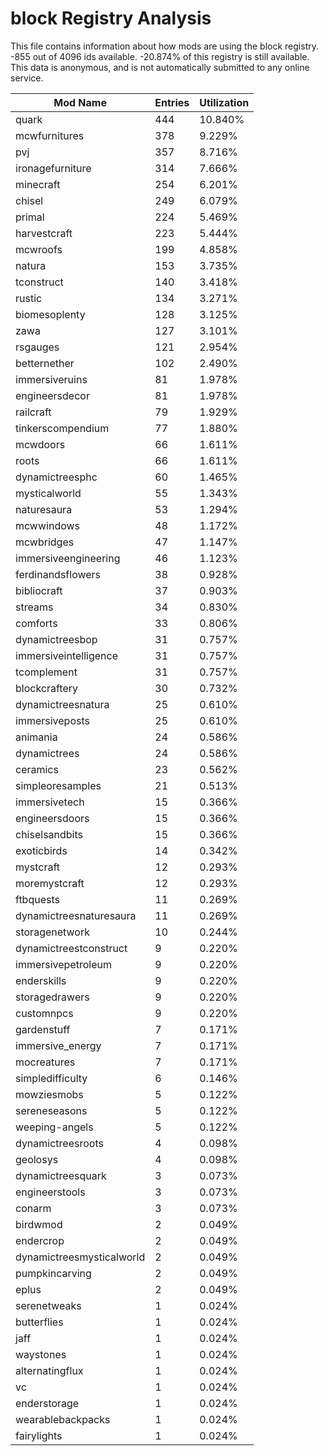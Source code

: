 # block Registry Analysis

This file contains information about how mods are using the block registry. -855
out of 4096 ids available. -20.874% of this registry is still available. This
data is anonymous, and is not automatically submitted to any online service.


| Mod Name                  | Entries | Utilization |
|---------------------------|---------|-------------|
| quark                     | 444     | 10.840%     |
| mcwfurnitures             | 378     | 9.229%      |
| pvj                       | 357     | 8.716%      |
| ironagefurniture          | 314     | 7.666%      |
| minecraft                 | 254     | 6.201%      |
| chisel                    | 249     | 6.079%      |
| primal                    | 224     | 5.469%      |
| harvestcraft              | 223     | 5.444%      |
| mcwroofs                  | 199     | 4.858%      |
| natura                    | 153     | 3.735%      |
| tconstruct                | 140     | 3.418%      |
| rustic                    | 134     | 3.271%      |
| biomesoplenty             | 128     | 3.125%      |
| zawa                      | 127     | 3.101%      |
| rsgauges                  | 121     | 2.954%      |
| betternether              | 102     | 2.490%      |
| immersiveruins            | 81      | 1.978%      |
| engineersdecor            | 81      | 1.978%      |
| railcraft                 | 79      | 1.929%      |
| tinkerscompendium         | 77      | 1.880%      |
| mcwdoors                  | 66      | 1.611%      |
| roots                     | 66      | 1.611%      |
| dynamictreesphc           | 60      | 1.465%      |
| mysticalworld             | 55      | 1.343%      |
| naturesaura               | 53      | 1.294%      |
| mcwwindows                | 48      | 1.172%      |
| mcwbridges                | 47      | 1.147%      |
| immersiveengineering      | 46      | 1.123%      |
| ferdinandsflowers         | 38      | 0.928%      |
| bibliocraft               | 37      | 0.903%      |
| streams                   | 34      | 0.830%      |
| comforts                  | 33      | 0.806%      |
| dynamictreesbop           | 31      | 0.757%      |
| immersiveintelligence     | 31      | 0.757%      |
| tcomplement               | 31      | 0.757%      |
| blockcraftery             | 30      | 0.732%      |
| dynamictreesnatura        | 25      | 0.610%      |
| immersiveposts            | 25      | 0.610%      |
| animania                  | 24      | 0.586%      |
| dynamictrees              | 24      | 0.586%      |
| ceramics                  | 23      | 0.562%      |
| simpleoresamples          | 21      | 0.513%      |
| immersivetech             | 15      | 0.366%      |
| engineersdoors            | 15      | 0.366%      |
| chiselsandbits            | 15      | 0.366%      |
| exoticbirds               | 14      | 0.342%      |
| mystcraft                 | 12      | 0.293%      |
| moremystcraft             | 12      | 0.293%      |
| ftbquests                 | 11      | 0.269%      |
| dynamictreesnaturesaura   | 11      | 0.269%      |
| storagenetwork            | 10      | 0.244%      |
| dynamictreestconstruct    | 9       | 0.220%      |
| immersivepetroleum        | 9       | 0.220%      |
| enderskills               | 9       | 0.220%      |
| storagedrawers            | 9       | 0.220%      |
| customnpcs                | 9       | 0.220%      |
| gardenstuff               | 7       | 0.171%      |
| immersive_energy          | 7       | 0.171%      |
| mocreatures               | 7       | 0.171%      |
| simpledifficulty          | 6       | 0.146%      |
| mowziesmobs               | 5       | 0.122%      |
| sereneseasons             | 5       | 0.122%      |
| weeping-angels            | 5       | 0.122%      |
| dynamictreesroots         | 4       | 0.098%      |
| geolosys                  | 4       | 0.098%      |
| dynamictreesquark         | 3       | 0.073%      |
| engineerstools            | 3       | 0.073%      |
| conarm                    | 3       | 0.073%      |
| birdwmod                  | 2       | 0.049%      |
| endercrop                 | 2       | 0.049%      |
| dynamictreesmysticalworld | 2       | 0.049%      |
| pumpkincarving            | 2       | 0.049%      |
| eplus                     | 2       | 0.049%      |
| serenetweaks              | 1       | 0.024%      |
| butterflies               | 1       | 0.024%      |
| jaff                      | 1       | 0.024%      |
| waystones                 | 1       | 0.024%      |
| alternatingflux           | 1       | 0.024%      |
| vc                        | 1       | 0.024%      |
| enderstorage              | 1       | 0.024%      |
| wearablebackpacks         | 1       | 0.024%      |
| fairylights               | 1       | 0.024%      |

